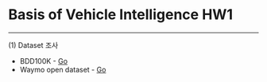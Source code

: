 # Basis of Vehicle Intelligence HW1
---
(1) Dataset 조사
- BDD100K - [Go](https://bdd-data.berkeley.edu/)
- Waymo open dataset - [Go](https://waymo.com/open/)
